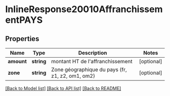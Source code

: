 # InlineResponse20010AffranchissementPAYS

## Properties
Name | Type | Description | Notes
------------ | ------------- | ------------- | -------------
**amount** | **string** | montant HT de l&#x27;affranchissement | [optional] 
**zone** | **string** | Zone géographique du pays (fr, z1, z2, om1, om2) | [optional] 

[[Back to Model list]](../../README.md#documentation-for-models) [[Back to API list]](../../README.md#documentation-for-api-endpoints) [[Back to README]](../../README.md)

